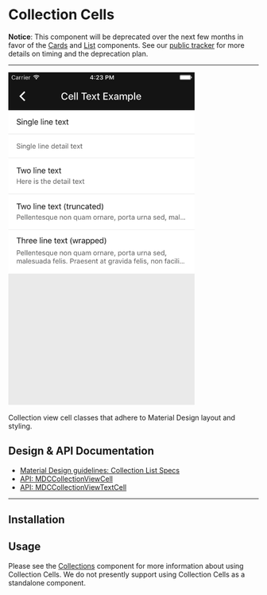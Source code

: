 # Collection Cells

**Notice**: This component will be deprecated over the next few months in favor of the
[Cards](../Cards) and [List](../List) components. See our
[public tracker](https://www.pivotaltracker.com/epic/show/3938766) for more details on timing and
the deprecation plan.

---

<div class="article__asset article__asset--screenshot">
  <img src="docs/assets/collection_cells.png" alt="Collection Cells" width="375">
</div>

Collection view cell classes that adhere to Material Design layout and styling.

## Design & API Documentation

<ul class="icon-list">
  <li class="icon-list-item icon-list-item--spec"><a href="https://material.io/go/design-lists#lists-specs">Material Design guidelines: Collection List Specs</a></li>
  <li class="icon-list-item icon-list-item--link"><a href="https://github.com/material-components/material-components-ios/blob/develop/components/CollectionCells/src/MDCCollectionViewCell.h">API: MDCCollectionViewCell</a></li>
  <li class="icon-list-item icon-list-item--link"><a href="https://github.com/material-components/material-components-ios/blob/develop/components/CollectionCells/src/MDCCollectionViewTextCell.h">API: MDCCollectionViewTextCell</a></li>
</ul>

- - -

## Installation

## Usage

Please see the [Collections](../Collections/) component for more information about using Collection
Cells. We do not presently support using Collection Cells as a standalone component.
